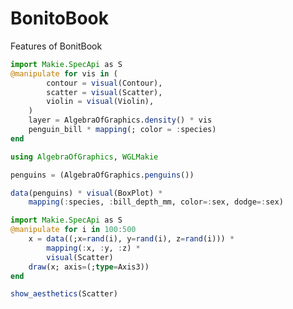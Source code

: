 # BonitoBook

Features of BonitBook

```julia
import Makie.SpecApi as S
@manipulate for vis in (
        contour = visual(Contour),
        scatter = visual(Scatter),
        violin = visual(Violin),
    )
    layer = AlgebraOfGraphics.density() * vis
    penguin_bill * mapping(; color = :species)
end
```

```julia true false true false
using AlgebraOfGraphics, WGLMakie

penguins = (AlgebraOfGraphics.penguins())

data(penguins) * visual(BoxPlot) *
    mapping(:species, :bill_depth_mm, color=:sex, dodge=:sex) 
```
```julia true false true false
import Makie.SpecApi as S
@manipulate for i in 100:500
    x = data((;x=rand(i), y=rand(i), z=rand(i))) * 
        mapping(:x, :y, :z) * 
        visual(Scatter)
    draw(x; axis=(;type=Axis3))
end
```
```julia true false true false
show_aesthetics(Scatter)
```
```julia true true true false

```

